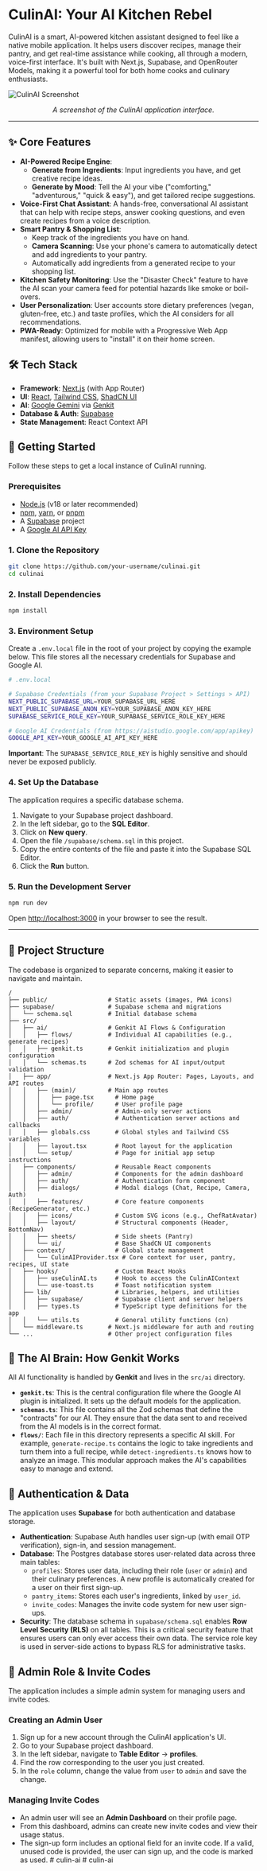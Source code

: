
# CulinAI: Your AI Kitchen Rebel

CulinAI is a smart, AI-powered kitchen assistant designed to feel like a native mobile application. It helps users discover recipes, manage their pantry, and get real-time assistance while cooking, all through a modern, voice-first interface. It's built with Next.js, Supabase, and OpenRouter Models, making it a powerful tool for both home cooks and culinary enthusiasts.

![CulinAI Screenshot](https://placehold.co/800x450.png)
*<p align="center" data-ai-hint="app screenshot">A screenshot of the CulinAI application interface.</p>*

---

## ✨ Core Features

- **AI-Powered Recipe Engine**:
    - **Generate from Ingredients**: Input ingredients you have, and get creative recipe ideas.
    - **Generate by Mood**: Tell the AI your vibe ("comforting," "adventurous," "quick & easy"), and get tailored recipe suggestions.
- **Voice-First Chat Assistant**: A hands-free, conversational AI assistant that can help with recipe steps, answer cooking questions, and even create recipes from a voice description.
- **Smart Pantry & Shopping List**:
    - Keep track of the ingredients you have on hand.
    - **Camera Scanning**: Use your phone's camera to automatically detect and add ingredients to your pantry.
    - Automatically add ingredients from a generated recipe to your shopping list.
- **Kitchen Safety Monitoring**: Use the "Disaster Check" feature to have the AI scan your camera feed for potential hazards like smoke or boil-overs.
- **User Personalization**: User accounts store dietary preferences (vegan, gluten-free, etc.) and taste profiles, which the AI considers for all recommendations.
- **PWA-Ready**: Optimized for mobile with a Progressive Web App manifest, allowing users to "install" it on their home screen.

## 🛠️ Tech Stack

- **Framework**: [Next.js](https://nextjs.org/) (with App Router)
- **UI**: [React](https://react.dev/), [Tailwind CSS](https://tailwindcss.com/), [ShadCN UI](https://ui.shadcn.com/)
- **AI**: [Google Gemini](https://ai.google.dev/) via [Genkit](https://firebase.google.com/docs/genkit)
- **Database & Auth**: [Supabase](https://supabase.com/)
- **State Management**: React Context API

## 🚀 Getting Started

Follow these steps to get a local instance of CulinAI running.

### Prerequisites
- [Node.js](https://nodejs.org/) (v18 or later recommended)
- [npm](https://www.npmjs.com/), [yarn](https://yarnpkg.com/), or [pnpm](https://pnpm.io/)
- A [Supabase](https://supabase.com/) project
- A [Google AI API Key](https://aistudio.google.com/app/apikey)

### 1. Clone the Repository
```bash
git clone https://github.com/your-username/culinai.git
cd culinai
```

### 2. Install Dependencies
```bash
npm install
```

### 3. Environment Setup
Create a `.env.local` file in the root of your project by copying the example below. This file stores all the necessary credentials for Supabase and Google AI.

```sh
# .env.local

# Supabase Credentials (from your Supabase Project > Settings > API)
NEXT_PUBLIC_SUPABASE_URL=YOUR_SUPABASE_URL_HERE
NEXT_PUBLIC_SUPABASE_ANON_KEY=YOUR_SUPABASE_ANON_KEY_HERE
SUPABASE_SERVICE_ROLE_KEY=YOUR_SUPABASE_SERVICE_ROLE_KEY_HERE

# Google AI Credentials (from https://aistudio.google.com/app/apikey)
GOOGLE_API_KEY=YOUR_GOOGLE_AI_API_KEY_HERE
```
**Important**: The `SUPABASE_SERVICE_ROLE_KEY` is highly sensitive and should never be exposed publicly.

### 4. Set Up the Database
The application requires a specific database schema.
1.  Navigate to your Supabase project dashboard.
2.  In the left sidebar, go to the **SQL Editor**.
3.  Click on **New query**.
4.  Open the file `/supabase/schema.sql` in this project.
5.  Copy the entire contents of the file and paste it into the Supabase SQL Editor.
6.  Click the **Run** button.

### 5. Run the Development Server
```bash
npm run dev
```
Open [http://localhost:3000](http://localhost:3000) in your browser to see the result.

---

## 📂 Project Structure

The codebase is organized to separate concerns, making it easier to navigate and maintain.

```
/
├── public/                 # Static assets (images, PWA icons)
├── supabase/               # Supabase schema and migrations
│   └── schema.sql          # Initial database schema
├── src/
│   ├── ai/                 # Genkit AI Flows & Configuration
│   │   ├── flows/          # Individual AI capabilities (e.g., generate recipes)
│   │   ├── genkit.ts       # Genkit initialization and plugin configuration
│   │   └── schemas.ts      # Zod schemas for AI input/output validation
│   ├── app/                # Next.js App Router: Pages, Layouts, and API routes
│   │   ├── (main)/         # Main app routes
│   │   │   ├── page.tsx      # Home page
│   │   │   └── profile/      # User profile page
│   │   ├── admin/            # Admin-only server actions
│   │   ├── auth/             # Authentication server actions and callbacks
│   │   ├── globals.css       # Global styles and Tailwind CSS variables
│   │   ├── layout.tsx        # Root layout for the application
│   │   └── setup/            # Page for initial app setup instructions
│   ├── components/           # Reusable React components
│   │   ├── admin/            # Components for the admin dashboard
│   │   ├── auth/             # Authentication form component
│   │   ├── dialogs/          # Modal dialogs (Chat, Recipe, Camera, Auth)
│   │   ├── features/         # Core feature components (RecipeGenerator, etc.)
│   │   ├── icons/            # Custom SVG icons (e.g., ChefRatAvatar)
│   │   ├── layout/           # Structural components (Header, BottomNav)
│   │   ├── sheets/           # Side sheets (Pantry)
│   │   └── ui/               # Base ShadCN UI components
│   ├── context/              # Global state management
│   │   └── CulinAIProvider.tsx # Core context for user, pantry, recipes, UI state
│   ├── hooks/                # Custom React Hooks
│   │   ├── useCulinAI.ts     # Hook to access the CulinAIContext
│   │   └── use-toast.ts      # Toast notification system
│   ├── lib/                  # Libraries, helpers, and utilities
│   │   ├── supabase/         # Supabase client and server helpers
│   │   ├── types.ts          # TypeScript type definitions for the app
│   │   └── utils.ts          # General utility functions (cn)
│   └── middleware.ts       # Next.js middleware for auth and routing
└── ...                     # Other project configuration files
```

## 🤖 The AI Brain: How Genkit Works

All AI functionality is handled by **Genkit** and lives in the `src/ai` directory.

-   **`genkit.ts`**: This is the central configuration file where the Google AI plugin is initialized. It sets up the default models for the application.
-   **`schemas.ts`**: This file contains all the Zod schemas that define the "contracts" for our AI. They ensure that the data sent to and received from the AI models is in the correct format.
-   **`flows/`**: Each file in this directory represents a specific AI skill. For example, `generate-recipe.ts` contains the logic to take ingredients and turn them into a full recipe, while `detect-ingredients.ts` knows how to analyze an image. This modular approach makes the AI's capabilities easy to manage and extend.

## 🔐 Authentication & Data

The application uses **Supabase** for both authentication and database storage.

-   **Authentication**: Supabase Auth handles user sign-up (with email OTP verification), sign-in, and session management.
-   **Database**: The Postgres database stores user-related data across three main tables:
    -   `profiles`: Stores user data, including their role (`user` or `admin`) and their culinary preferences. A new profile is automatically created for a user on their first sign-up.
    -   `pantry_items`: Stores each user's ingredients, linked by `user_id`.
    -   `invite_codes`: Manages the invite code system for new user sign-ups.
-   **Security**: The database schema in `supabase/schema.sql` enables **Row Level Security (RLS)** on all tables. This is a critical security feature that ensures users can only ever access their own data. The service role key is used in server-side actions to bypass RLS for administrative tasks.

## 👑 Admin Role & Invite Codes

The application includes a simple admin system for managing users and invite codes.

### Creating an Admin User
1.  Sign up for a new account through the CulinAI application's UI.
2.  Go to your Supabase project dashboard.
3.  In the left sidebar, navigate to **Table Editor** -> **profiles**.
4.  Find the row corresponding to the user you just created.
5.  In the `role` column, change the value from `user` to `admin` and save the change.

### Managing Invite Codes
-   An admin user will see an **Admin Dashboard** on their profile page.
-   From this dashboard, admins can create new invite codes and view their usage status.
-   The sign-up form includes an optional field for an invite code. If a valid, unused code is provided, the user can sign up, and the code is marked as used.
#   c u l i n - a i  
 #   c u l i n - a i  
 